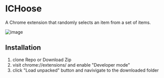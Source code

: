 # ICHoose
A Chrome extension that randomly selects an item from a set of items.

![image](https://user-images.githubusercontent.com/8161416/214848179-1bf4dc63-7864-4418-9207-1ee37330ed7a.png)

## Installation

1. clone Repo or Download Zip
2. visit chrome://extensions/ and enable "Developer mode"
3. click "Load unpacked" button and navivigate to the downloaded folder
